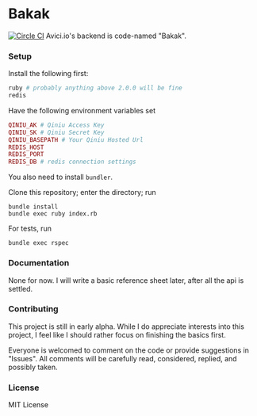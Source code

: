 Bakak
==================

[![Circle CI](https://circleci.com/gh/avici-io/bakak.svg?style=svg)](https://circleci.com/gh/avici-io/bakak)
Avici.io's backend is code-named "Bakak".

### Setup

Install the following first:

```ruby
ruby # probably anything above 2.0.0 will be fine
redis
```

Have the following environment variables set

```ruby
QINIU_AK # Qiniu Access Key
QINIU_SK # Qiniu Secret Key
QINIU_BASEPATH # Your Qiniu Hosted Url
REDIS_HOST
REDIS_PORT
REDIS_DB # redis connection settings
```

You also need to install ```bundler```.

Clone this repository; enter the directory; run

```shell
bundle install
bundle exec ruby index.rb
```

For tests, run

```shell
bundle exec rspec
```

### Documentation

None for now. I will write a basic reference sheet later, after all the api is settled.

### Contributing

This project is still in early alpha. While I do appreciate
interests into this project, I feel like I should rather focus
on finishing the basics first.

Everyone is welcomed to comment on the code or provide suggestions
in "Issues". All comments will be carefully read, considered, replied,
and possibly taken.

### License

MIT License
